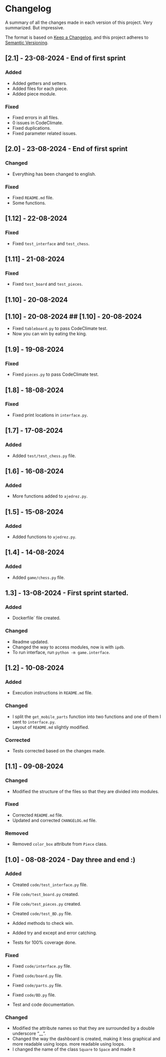 # Changelog

A summary of all the changes made in each version of this project.
Very summarized. But impressive.

The format is based on [Keep a Changelog](https://keepachangelog.com/en/1.1.0/),
and this project adheres to [Semantic Versioning](https://semver.org/spec/v2.0.0.html).

## [2.1] - 23-08-2024 - End of first sprint

### Added

- Added getters and setters.
- Added files for each piece.
- Added piece module.

### Fixed

- Fixed errors in all files.
- 0 issues in CodeClimate.
- Fixed duplications.
- Fixed parameter related issues.

## [2.0] - 23-08-2024 - End of first sprint

### Changed

- Everything has been changed to english.

### Fixed

- Fixed `README.md` file.
- Some functions.

## [1.12] - 22-08-2024

### Fixed

- Fixed `test_interface` and `test_chess`.

## [1.11] - 21-08-2024

### Fixed

- Fixed `test_board` and `test_pieces`.

## [1.10] - 20-08-2024

## [1.10] - 20-08-2024 ## [1.10] - 20-08-2024

- Fixed `tableboard.py` to pass CodeClimate test.
- Now you can win by eating the king.

## [1.9] - 19-08-2024

### Fixed

- Fixed `pieces.py` to pass CodeClimate test.

## [1.8] - 18-08-2024

### Fixed

- Fixed print locations in `interface.py`.

## [1.7] - 17-08-2024

### Added

- Added `test/test_chess.py` file.

## [1.6] - 16-08-2024

### Added

- More functions added to `ajedrez.py`.

## [1.5] - 15-08-2024

### Added

- Added functions to `ajedrez.py`.

## [1.4] - 14-08-2024

### Added

- Added `game/chess.py` file.

## 1.3] - 13-08-2024 - First sprint started.

### Added

- Dockerfile` file created.

### Changed

- Readme updated.
- Changed the way to access modules, now is with `ipdb`.
- To run interface, run `python -m game.interface`.

## [1.2] - 10-08-2024

### Added

- Execution instructions in `README.md` file.

### Changed

- I split the `get_mobile_parts` function into two functions and one of them I sent to `interface.py`.
- Layout of `README.md` slightly modified.

### Corrected

- Tests corrected based on the changes made.

## [1.1] - 09-08-2024

### Changed

- Modified the structure of the files so that they are divided into modules.

### Fixed

- Corrected `README.md` file.
- Updated and corrected `CHANGELOG.md` file.

### Removed

- Removed `color_box` attribute from `Piece` class.

## [1.0] - 08-08-2024 - Day three and end :)

### Added

- Created `code/test_interface.py` file.
- File `code/test_board.py` created.
- File `code/test_pieces.py` created.
- Created `code/test_BD.py` file.

- Added methods to check win.
- Added try and except and error catching.
- Tests for 100% coverage done.

### Fixed

- Fixed `code/interface.py` file.
- Fixed `code/board.py` file.
- Fixed `code/parts.py` file.
- Fixed `code/BD.py` file.

- Test and code documentation.

### Changed

- Modified the attribute names so that they are surrounded by a double underscore “__”.
- Changed the way the dashboard is created, making it less graphical and more readable using loops.
  more readable using loops.
- I changed the name of the class `Square` to `Space` and made it
